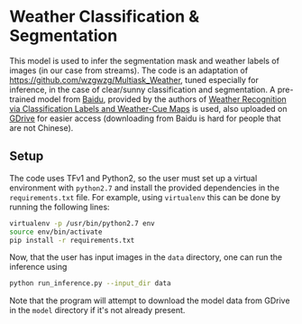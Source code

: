 # Weather Classification & Segmentation

This model is used to infer the segmentation mask and weather labels of images (in our case from streams). 
The code is an adaptation of https://github.com/wzgwzg/Multiask_Weather, tuned especially for
inference, in the case of clear/sunny classification and segmentation. A pre-trained model from
[Baidu](https://pan.baidu.com/s/1pMDE2uv),
provided by the authors of
[Weather Recognition via Classification Labels and Weather-Cue Maps](https://sci-hub.se/https://www.sciencedirect.com/science/article/pii/S0031320319302481)
is used, also uploaded on 
[GDrive](https://drive.google.com/file/d/1q7OjUZgz2ZzPzfsHPzbNluJye450oid9/view?usp=share_link)
for easier access (downloading from Baidu is hard for people that are not Chinese).

## Setup

The code uses TFv1 and Python2, so the user must set up a virtual environment with `python2.7` and install 
the provided dependencies in the `requirements.txt` file. For example, using `virtualenv` this can be done 
by running the following lines:
```bash
virtualenv -p /usr/bin/python2.7 env
source env/bin/activate
pip install -r requirements.txt
```

Now, that the user has input images in the `data` directory, one can run the inference using
```bash
python run_inference.py --input_dir data
```

Note that the program will attempt to download the model data from GDrive in the `model` directory if
it's not already present.
